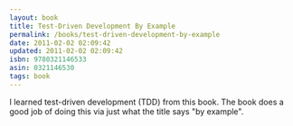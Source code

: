 ```yaml
---
layout: book
title: Test-Driven Development By Example
permalink: /books/test-driven-development-by-example
date: 2011-02-02 02:09:42
updated: 2011-02-02 02:09:42
isbn: 9780321146533
asin: 0321146530
tags: book
---
```

I learned test-driven development (TDD) from this book. The book does a good
job of doing this via just what the title says "by example".
